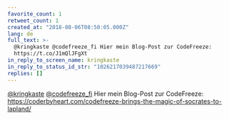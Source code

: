 ```yaml
---
favorite_count: 1
retweet_count: 1
created_at: "2018-08-06T08:50:05.000Z"
lang: de
full_text: >-
  @kringkaste @codefreeze_fi Hier mein Blog-Post zur CodeFreeze:
  https://t.co/J1mQlJFgXt
in_reply_to_screen_name: kringkaste
in_reply_to_status_id_str: "1026217039487217669"
replies: []
---
```


[@kringkaste](https://twitter.com/kringkaste)
[@codefreeze_fi](https://twitter.com/codefreeze_fi) Hier mein Blog-Post zur
CodeFreeze:
<https://coderbyheart.com/codefreeze-brings-the-magic-of-socrates-to-lapland/>
